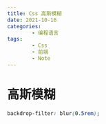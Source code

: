 ```yaml
---
title: Css 高斯模糊
date: 2021-10-16
categories:
        - 编程语言
tags:
        - Css
        - 前端
        - Note
---
```


# 高斯模糊

```css
backdrop-filter: blur(0.5rem);
```
